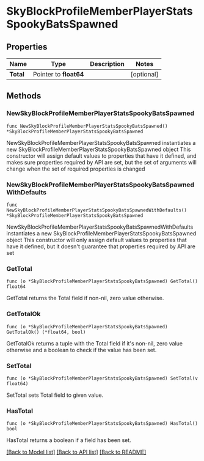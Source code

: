# SkyBlockProfileMemberPlayerStatsSpookyBatsSpawned

## Properties

Name | Type | Description | Notes
------------ | ------------- | ------------- | -------------
**Total** | Pointer to **float64** |  | [optional] 

## Methods

### NewSkyBlockProfileMemberPlayerStatsSpookyBatsSpawned

`func NewSkyBlockProfileMemberPlayerStatsSpookyBatsSpawned() *SkyBlockProfileMemberPlayerStatsSpookyBatsSpawned`

NewSkyBlockProfileMemberPlayerStatsSpookyBatsSpawned instantiates a new SkyBlockProfileMemberPlayerStatsSpookyBatsSpawned object
This constructor will assign default values to properties that have it defined,
and makes sure properties required by API are set, but the set of arguments
will change when the set of required properties is changed

### NewSkyBlockProfileMemberPlayerStatsSpookyBatsSpawnedWithDefaults

`func NewSkyBlockProfileMemberPlayerStatsSpookyBatsSpawnedWithDefaults() *SkyBlockProfileMemberPlayerStatsSpookyBatsSpawned`

NewSkyBlockProfileMemberPlayerStatsSpookyBatsSpawnedWithDefaults instantiates a new SkyBlockProfileMemberPlayerStatsSpookyBatsSpawned object
This constructor will only assign default values to properties that have it defined,
but it doesn't guarantee that properties required by API are set

### GetTotal

`func (o *SkyBlockProfileMemberPlayerStatsSpookyBatsSpawned) GetTotal() float64`

GetTotal returns the Total field if non-nil, zero value otherwise.

### GetTotalOk

`func (o *SkyBlockProfileMemberPlayerStatsSpookyBatsSpawned) GetTotalOk() (*float64, bool)`

GetTotalOk returns a tuple with the Total field if it's non-nil, zero value otherwise
and a boolean to check if the value has been set.

### SetTotal

`func (o *SkyBlockProfileMemberPlayerStatsSpookyBatsSpawned) SetTotal(v float64)`

SetTotal sets Total field to given value.

### HasTotal

`func (o *SkyBlockProfileMemberPlayerStatsSpookyBatsSpawned) HasTotal() bool`

HasTotal returns a boolean if a field has been set.


[[Back to Model list]](../README.md#documentation-for-models) [[Back to API list]](../README.md#documentation-for-api-endpoints) [[Back to README]](../README.md)


